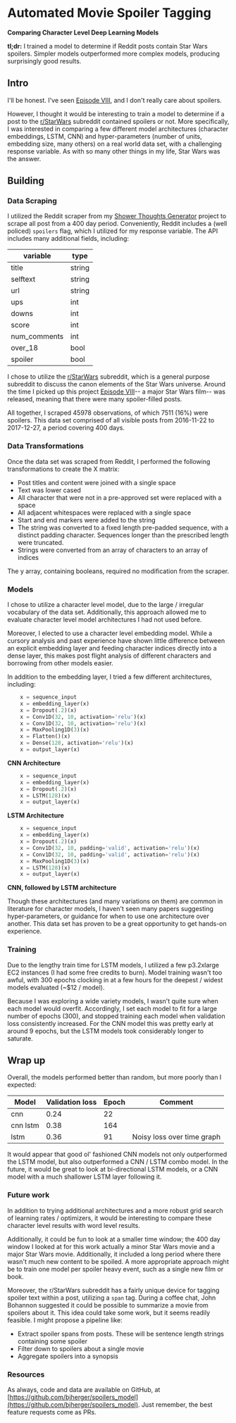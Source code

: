 # Automated Movie Spoiler Tagging
**Comparing Character Level Deep Learning Models**

**tl;dr:** I trained a model to determine if Reddit posts contain Star Wars spoilers. Simpler models outperformed
more complex models, producing surprisingly good results. 

## Intro

I'll be honest. I've  seen [Episode VIII](https://en.wikipedia.org/wiki/Star_Wars:_The_Last_Jedi), and I don't 
really care about spoilers.

However, I thought it would be interesting to train a model to determine if a post to the 
[r/StarWars](https://www.reddit.com/r/StarWars/) subreddit contained spoilers or not. More specifically, I was 
interested in comparing a few different model architectures (character embeddings, LSTM, CNN) and hyper-parameters 
(number of units, embedding size, many others) on a real world data set, with a challenging response variable. As with 
so many other things in my life, Star Wars was the answer. 

## Building

### Data Scraping
I utilized the Reddit scraper from my [Shower Thoughts Generator](https://github.com/bjherger/Shower_thoughts_generator) 
project to scrape all post from a 400 day period. Conveniently, Reddit includes a (well policed) `spoilers` flag, which 
I utilized for my response variable. The API includes many additional fields, including:

| variable     | type   |
|--------------|--------|
| title        | string |
| selftext     | string |
| url          | string |
| ups          | int    |
| downs        | int    |
| score        | int    |
| num_comments | int    |
| over_18      | bool   |
| spoiler      | bool   |

I chose to utilize the [r/StarWars](https://www.reddit.com/r/StarWars/) subreddit, which is a general purpose subreddit 
to discuss the canon elements of the Star Wars universe. Around the time I picked up this project 
[Episode VIII](https://en.wikipedia.org/wiki/Star_Wars:_The_Last_Jedi)-- a major Star Wars film-- was released, meaning 
that there were many spoiler-filled posts.

All together, I scraped 45978 observations, of which 7511 (16%) were spoilers. This data set comprised of all visible 
posts from 2016-11-22 to 2017-12-27, a period covering 400 days.    

### Data Transformations
Once the data set was scraped from Reddit, I performed the following transformations to create the X matrix:

 - Post titles and content were joined with a single space
 - Text was lower cased
 - All character that were not in a pre-approved set were replaced with a space
 - All adjacent whitespaces were replaced with a single space
 - Start and end markers were added to the string
 - The string was converted to a fixed length pre-padded sequence, with a distinct padding character. 
 Sequences longer than the prescribed length were truncated.
 - Strings were converted from an array of characters to an array of indices
 
The y array, containing booleans, required no modification from the scraper. 

### Models

I chose to utilize a character level model, due to the large / irregular vocabulary of the data set. Additionally, this 
approach allowed me to evaluate character level model architectures I had not used before.
 
Moreover, I elected to use a character level embedding model. While a cursory analysis and past experience have 
shown little difference between an explicit embedding layer and feeding character indices directly into a dense layer, 
this makes post flight analysis of different characters and borrowing from other models easier. 

In addition to the embedding layer, I tried a few different architectures, including:

```python
    x = sequence_input
    x = embedding_layer(x)
    x = Dropout(.2)(x)
    x = Conv1D(32, 10, activation='relu')(x)
    x = Conv1D(32, 10, activation='relu')(x)
    x = MaxPooling1D(3)(x)
    x = Flatten()(x)
    x = Dense(128, activation='relu')(x)
    x = output_layer(x)
``` 
**CNN Architecture**

```python
    x = sequence_input
    x = embedding_layer(x)
    x = Dropout(.2)(x)
    x = LSTM(128)(x)
    x = output_layer(x)
```
**LSTM Architecture**

```python
    x = sequence_input
    x = embedding_layer(x)
    x = Dropout(.2)(x)
    x = Conv1D(32, 10, padding='valid', activation='relu')(x)
    x = Conv1D(32, 10, padding='valid', activation='relu')(x)
    x = MaxPooling1D(3)(x)
    x = LSTM(128)(x)
    x = output_layer(x)
```
**CNN, followed by LSTM architecture**

Though these architectures (and many variations on them) are common in literature for character models, I haven't seen 
many papers suggesting hyper-parameters, or guidance for when to use one architecture over another. This data set has 
proven to be a great opportunity to get hands-on experience.  

### Training

Due to the lengthy train time for LSTM models, I utilized a few p3.2xlarge EC2 instances (I had some free credits to 
burn). Model training wasn't too awful, with 300 epochs clocking in at a few hours for the deepest / widest models 
evaluated (~$12 / model).

Because I was exploring a wide variety models, I wasn't quite sure when each model would overfit. Accordingly, I set 
each model to fit for a large number of epochs (300), and stopped training each model when validation loss consistently 
increased. For the CNN model this was pretty early at around 9 epochs, but the LSTM models took considerably longer to 
saturate.  

## Wrap up

Overall, the models performed better than random, but more poorly than I expected:

| Model    | Validation loss | Epoch | Comment                    |
|----------|-----------------|-------|----------------------------|
| cnn      | 0.24            | 22    |                            |
| cnn lstm | 0.38            | 164   |                            |
| lstm     | 0.36            | 91    | Noisy loss over time graph |

It would appear that good ol' fashioned CNN models not only outperformed the LSTM model, but also outperformed a CNN / 
LSTM combo model. In the future, it would be great to look at bi-directional LSTM models, or a CNN model with a much 
shallower LSTM layer following it. 

### Future work

In addition to trying additional architectures and a more robust grid search of learning rates / optimizers, it would 
be interesting to compare these character level results with word level results. 

Additionally, it could be fun to look at a smaller time window; the 400 day window I looked at for this work actually 
a minor Star Wars movie and a major Star Wars movie. Additionally, it included a long period where there wasn't much 
new content to be spoiled. A more appropriate approach might be to train one model per spoiler heavy event, such as a 
single new film or book.

Moreover, the r/StarWars subreddit has a fairly unique device for tagging spoiler text within a post, utilizing a 
`span` tag. During a coffee chat, John Bohannon suggested it could be possible to summarize a movie from spoilers about 
it. This idea could take some work, but it seems readily feasible. I might propose a pipeline like:

 - Extract spoiler spans from posts. These will be sentence length strings containing some spoiler
 - Filter down to spoilers about a single movie
 - Aggregate spoilers into a synopsis

### Resources

As always, code and data are available on GitHub, at 
[https://github.com/bjherger/spoilers_model](https://github.com/bjherger/spoilers_model). Just remember, the best 
feature requests come as PRs. 